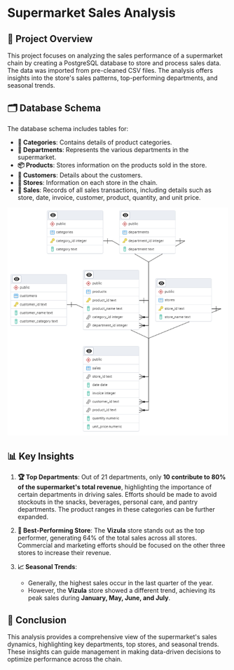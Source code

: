 # Supermarket Sales Analysis

## 📄 Project Overview

This project focuses on analyzing the sales performance of a supermarket chain by creating a PostgreSQL database to store and process sales data. The data was imported from pre-cleaned CSV files. The analysis offers insights into the store's sales patterns, top-performing departments, and seasonal trends.

## 🗂 Database Schema

The database schema includes tables for:
- **📂 Categories**: Contains details of product categories.
- **🏢 Departments**: Represents the various departments in the supermarket.
- **📦 Products**: Stores information on the products sold in the store.
- **👥 Customers**: Details about the customers.
- **🏬 Stores**: Information on each store in the chain.
- **🧾 Sales**: Records of all sales transactions, including details such as store, date, invoice, customer, product, quantity, and unit price.

![Database Schema](asset/Supermarket_schema.png)

## 📊 Key Insights

1. **🏆 Top Departments**: Out of 21 departments, only **10 contribute to 80% of the supermarket's total revenue**, highlighting the importance of certain departments in driving sales. Efforts should be made to avoid stockouts in the snacks, beverages, personal care, and pantry departments. The product ranges in these categories can be further expanded.

2. **🏅 Best-Performing Store**: The **Vizula** store stands out as the top performer, generating 64% of the total sales across all stores. Commercial and marketing efforts should be focused on the other three stores to increase their revenue.

3. **📈 Seasonal Trends**:
   - Generally, the highest sales occur in the last quarter of the year.
   - However, the **Vizula** store showed a different trend, achieving its peak sales during **January, May, June, and July**.


## 🏁 Conclusion

This analysis provides a comprehensive view of the supermarket's sales dynamics, highlighting key departments, top stores, and seasonal trends. These insights can guide management in making data-driven decisions to optimize performance across the chain.
